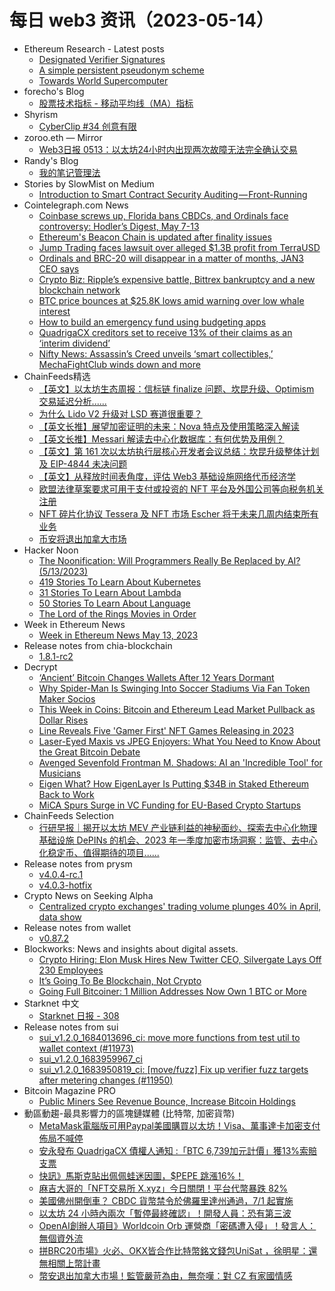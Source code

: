 # 每日 web3 资讯（2023-05-14）

- Ethereum Research - Latest posts
  - [Designated Verifier Signatures](https://ethresear.ch/t/designated-verifier-signatures/15100/4)
  - [A simple persistent pseudonym scheme](https://ethresear.ch/t/a-simple-persistent-pseudonym-scheme/14930/6)
  - [Towards World Supercomputer](https://ethresear.ch/t/towards-world-supercomputer/15487/7)
- forecho's Blog
  - [股票技术指标 - 移动平均线（MA）指标](https://blog.forecho.com/stock-indicators-ma.html)
- Shyrism
  - [CyberClip #34 创意有限](https://shyrz.me/cyberclip-34-ideas-are-limited/)
- zoroo.eth — Mirror
  - [​Web3日报 0513：以太坊24小时内出现两次故障无法完全确认交易](https://mirror.xyz/zoroo.eth/eWkMPGcsg6pgNy_Ve2CJVhZP45logQqWXExJGaxVQHE)
- Randy's Blog
  - [我的笔记管理法](https://lutaonan.com/blog/how-do-i-take-note/)
- Stories by SlowMist on Medium
  - [Introduction to Smart Contract Security Auditing — Front-Running](https://slowmist.medium.com/introduction-to-smart-contract-security-auditing-front-running-79eb1f0f41a1?source=rss-4ceeedda40e8------2)
- Cointelegraph.com News
  - [Coinbase screws up, Florida bans CBDCs, and Ordinals face controversy: Hodler’s Digest, May 7-13](https://cointelegraph.com/magazine/coinbase-screws-up-florida-bans-cbdcs-and-ordinals-face-controversy-hodlers-digest-may-7-13/)
  - [Ethereum's Beacon Chain is updated after finality issues](https://cointelegraph.com/news/ethereum-s-beacon-chain-is-updated-after-finality-issues)
  - [Jump Trading faces lawsuit over alleged $1.3B profit from TerraUSD](https://cointelegraph.com/news/jump-trading-faces-lawsuit-over-alleged-1-3b-profit-from-terrausd)
  - [Ordinals and BRC-20 will disappear in a matter of months, JAN3 CEO says](https://cointelegraph.com/news/ordinals-and-brc-20-will-disappear-in-months-jan3-ceo-says)
  - [Crypto Biz: Ripple’s expensive battle, Bittrex bankruptcy and a new blockchain network](https://cointelegraph.com/news/crypto-biz-ripple-s-expensive-battle-bittrex-bankruptcy-and-a-new-blockchain-network)
  - [BTC price bounces at $25.8K lows amid warning over low whale interest](https://cointelegraph.com/news/btc-price-bounces-at-25-8k-lows-amid-warning-over-low-whale-interest)
  - [How to build an emergency fund using budgeting apps](https://cointelegraph.com/news/how-to-build-an-emergency-fund-using-budgeting-apps)
  - [QuadrigaCX creditors set to receive 13% of their claims as an ‘interim dividend’](https://cointelegraph.com/news/quadrigacx-creditors-set-to-receive-13-of-their-claims-as-an-interim-dividend)
  - [Nifty News: Assassin’s Creed unveils ‘smart collectibles,’ MechaFightClub winds down and more](https://cointelegraph.com/news/nifty-news-assassin-s-creed-unveils-smart-collectibles-mechafightclub-winds-down-and-more)
- ChainFeeds精选
  - [【英文】以太坊生态周报：信标链 finalize 问题、坎昆升级、Optimism 交易延迟分析......](https://weekinethereumnews.com/week-in-ethereum-news-may-13-2023/)
  - [为什么 Lido V2 升级对 LSD 赛道很重要？](https://www.chaincatcher.com/article/2092986)
  - [【英文长推】展望加密证明的未来：Nova 特点及使用策略深入解读](https://twitter.com/0xevevm/status/1657055207728062464)
  - [【英文长推】Messari 解读去中心化数据库：有何优势及用例？](https://twitter.com/Old_Samster/status/1657112196634279936)
  - [【英文】第 161 次以太坊执行层核心开发者会议总结：坎昆升级整体计划及 EIP-4844 未决问题](https://www.galaxy.com/research/insights/ethereum-all-core-developers-execution-call-161/)
  - [【英文】从释放时间表角度，评估 Web3 基础设施网络代币经济学](https://mirror.xyz/1kx.eth/YWTZJO853QePwPUPka1aG4HXDT6hvqKnunG7fDe06Yg)
  - [欧盟法律草案要求可用于支付或投资的 NFT 平台及外国公司等向税务机关注册](https://www.coindesk.com/policy/2023/05/12/eu-crypto-tax-plans-include-nfts-foreign-companies-draft-text-shows/)
  - [NFT 碎片化协议 Tessera 及 NFT 市场 Escher 将于未来几周内结束所有业务](https://twitter.com/andy8052/status/1657031015066394630)
  - [币安将退出加拿大市场](https://twitter.com/binance/status/1657099651210969088)
- Hacker Noon
  - [The Noonification: Will Programmers Really Be Replaced by AI? (5/13/2023)](https://hackernoon.com/5-13-2023-noonification?source=rss)
  - [419 Stories To Learn About Kubernetes](https://hackernoon.com/419-stories-to-learn-about-kubernetes?source=rss)
  - [31 Stories To Learn About Lambda](https://hackernoon.com/31-stories-to-learn-about-lambda?source=rss)
  - [50 Stories To Learn About Language](https://hackernoon.com/50-stories-to-learn-about-language?source=rss)
  - [The Lord of the Rings Movies in Order](https://hackernoon.com/the-lord-of-the-rings-movies-in-order?source=rss)
- Week in Ethereum News
  - [Week in Ethereum News  May 13, 2023](https://weekinethereumnews.com/week-in-ethereum-news-may-13-2023/)
- Release notes from chia-blockchain
  - [1.8.1-rc2](https://github.com/Chia-Network/chia-blockchain/releases/tag/1.8.1-rc2)
- Decrypt
  - [‘Ancient’ Bitcoin Changes Wallets After 12 Years Dormant](https://decrypt.co/140058/ancient-bitcoin-changes-wallets-after-12-years-dormant)
  - [Why Spider-Man Is Swinging Into Soccer Stadiums Via Fan Token Maker Socios](https://decrypt.co/140031/why-spider-man-swinging-into-soccer-stadiums-fan-token-maker-socios)
  - [This Week in Coins: Bitcoin and Ethereum Lead Market Pullback as Dollar Rises](https://decrypt.co/140053/this-week-in-coins-bitcoin-and-ethereum-lead-market-pullback-as-dollar-rises)
  - [Line Reveals Five 'Gamer First' NFT Games Releasing in 2023](https://decrypt.co/140020/line-reveals-five-gamer-first-nft-games-releasing-2023)
  - [Laser-Eyed Maxis vs JPEG Enjoyers: What You Need to Know About the Great Bitcoin Debate](https://decrypt.co/139918/laser-eyed-maxis-vs-jpeg-enjoyers-what-you-need-to-know-about-the-great-bitcoin-debate)
  - [Avenged Sevenfold Frontman M. Shadows: AI an 'Incredible Tool' for Musicians](https://decrypt.co/139908/avenged-sevenfold-frontman-m-shadows-ai-an-incredible-tool-for-musicians)
  - [Eigen What? How EigenLayer Is Putting $34B in Staked Ethereum Back to Work](https://decrypt.co/139897/eigen-what-how-eigenlayer-is-putting-staked-ethereum-back-work)
  - [MiCA Spurs Surge in VC Funding for EU-Based Crypto Startups](https://decrypt.co/140012/mica-vc-funding-eu-based-crypto-startups)
- ChainFeeds Selection
  - [行研早报｜揭开以太坊 MEV 产业链利益的神秘面纱、探索去中心化物理基础设施 DePINs 的机会、2023 年一季度加密市场洞察：监管、去中心化稳定币、值得期待的项目......](https://chainfeeds.substack.com/p/mev-depins-2023)
- Release notes from prysm
  - [v4.0.4-rc.1](https://github.com/prysmaticlabs/prysm/releases/tag/v4.0.4-rc.1)
  - [v4.0.3-hotfix](https://github.com/prysmaticlabs/prysm/releases/tag/v4.0.3-hotfix)
- Crypto News on Seeking Alpha
  - [Centralized crypto exchanges' trading volume plunges 40% in April, data show](https://seekingalpha.com/news/3971003-centralized-crypto-exchanges-trading-volume-plunges-40-in-april-data-show?utm_source=feed_news_crypto&utm_medium=referral)
- Release notes from wallet
  - [v0.87.2](https://github.com/liquality/wallet/releases/tag/v0.87.2)
- Blockworks: News and insights about digital assets.
  - [Crypto Hiring: Elon Musk Hires New Twitter CEO, Silvergate Lays Off 230 Employees](https://blockworks.co/news/new-twitter-ceo)
  - [It’s Going To Be Blockchain, Not Crypto](https://blockworks.co/news/blockchain-crypto-web3-abstraction)
  - [Going Full Bitcoiner: 1 Million Addresses Now Own 1 BTC or More](https://blockworks.co/news/million-addresses-own-1-bitcoin)
- Starknet 中文
  - [Starknet 日报 - 308](https://starknetzh.substack.com/p/starknet-308)
- Release notes from sui
  - [sui_v1.2.0_1684013696_ci: move more functions from test util to wallet context (#11973)](https://github.com/MystenLabs/sui/releases/tag/sui_v1.2.0_1684013696_ci)
  - [sui_v1.2.0_1683959967_ci](https://github.com/MystenLabs/sui/releases/tag/sui_v1.2.0_1683959967_ci)
  - [sui_v1.2.0_1683950819_ci: [move/fuzz] Fix up verifier fuzz targets after metering changes (#11950)](https://github.com/MystenLabs/sui/releases/tag/sui_v1.2.0_1683950819_ci)
- Bitcoin Magazine PRO
  - [Public Miners See Revenue Bounce, Increase Bitcoin Holdings](https://bmpro.substack.com/p/public-miners-revenue-bounce-bitcoin-holdings)
- 動區動趨-最具影響力的區塊鏈媒體 (比特幣, 加密貨幣)
  - [MetaMask電腦版可用Paypal美國購買以太坊！Visa、萬事達卡加密支付佈局不喊停](https://www.blocktempo.com/metamask-extension-also-offers-paypal-as-a-payment-option-for-purchasing-eth/)
  - [安永發布 QuadrigaCX 債權人通知 :「BTC 6,739加元計價」獲13%索賠支票](https://www.blocktempo.com/quadriga-cx-bankruptcy-claimants-to-get-13-on-the-dollar/)
  - [快訊》馬斯克貼出佩佩蛙迷因圖，$PEPE 跳漲16%！](https://www.blocktempo.com/musk-posts-pepe-the-frog-meme/)
  - [麻吉大哥的「NFT交易所 X.xyz」今日關閉！平台代幣暴跌 82%](https://www.blocktempo.com/proposal-to-close-down-x-marketplace-and-return-the-treasury-to-token-holders-x-marketplace/)
  - [美國佛州開倒車？ CBDC 貨幣禁令於佛羅里達州通過，7/1 起實施](https://www.blocktempo.com/bill-to-ban-cbdc-as-a-unified-currency-passes/)
  - [以太坊 24 小時內兩次「暫停最終確認」！開發人員：恐有第三波](https://www.blocktempo.com/ethereum-resumes-finalizing-blocks-after-second-performance-hiccup-in-24-hours/)
  - [OpenAI創辦人項目》Worldcoin Orb 運營商「密碼遭入侵」！發言人：無個資外流](https://www.blocktempo.com/several-worldcoin-operators-devices-had-been-compromised-by-malware/)
  - [拼BRC20市場》火必、OKX皆合作比特幣銘文錢包UniSat ，徐明星：還無相關上幣計畫](https://www.blocktempo.com/huobi-and-okx-announced-partnership-with-unisat-wallet/)
  - [幣安退出加拿大市場！監管嚴苛為由，無奈嘆：對 CZ 有家國情感](https://www.blocktempo.com/binance-will-be-withdrawing-from-the-canadian-marketplace/)
